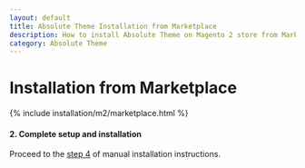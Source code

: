 ```yaml
---
layout: default
title: Absolute Theme Installation from Marketplace
description: How to install Absolute Theme on Magento 2 store from Marketplace
category: Absolute Theme
---
```


# Installation from Marketplace

{% include installation/m2/marketplace.html %}

#### 2. Complete setup and installation

Proceed to the [step 4](../manual/#setup-configuration-and-theme-content) of manual
installation instructions.
